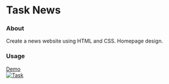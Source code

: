# Task News

### About

Create a news website using HTML and CSS. Homepage design.

### Usage

[Demo](https://ermondel.github.io/task-news)  
[![Task](https://github.com/ermondel/wiki/blob/master/screens/task-news.png)](https://ermondel.github.io/task-news)
